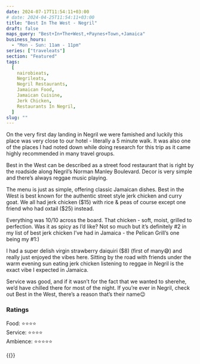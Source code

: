 ```yaml
---
date: 2024-07-17T11:54:11+03:00
# date: 2024-04-25T11:54:11+03:00
title: "Best In The West - Negril"
draft: false
maps_query: "Best+In+The+West,+Paynes+Town,+Jamaica"
business_hours:
  - "Mon - Sun: 11am - 11pm"
series: ["traveleats"]
section: "Featured"
tags:
  [
    nairobieats,
    Negrileats,
    Negril Restaurants,
    Jamaican Food,
    Jamaican Cuisine,
    Jerk Chicken,
    Restaurants In Negril,
  ]
slug: ""
---
```


On the very first day landing in Negril we were famished and luckily this place was very close to our hotel - literally a 5 minute walk. It was also one of the places I had noted down while doing research for this trip as it came highly recommended in many travel groups.

Best in the West can be described as a street food restaurant that is right by the roadside along Negril’s Norman Manley Boulevard. Decor is very simple and there’s always reggae music playing.

The menu is just as simple, offering classic Jamaican dishes. Best in the West is best known for the authentic street style jerk chicken and curry goat. We all had jerk chicken ($15) with rice & peas of course except one friend who had oxtail ($25) instead.

Everything was 10/10 across the board. That chicken - soft, moist, grilled to perfection. Was it as spicy as I’d like? Not so much but it’s definitely #2 in my list of best jerk chicken I’ve had in Jamaica - the Pelican Grill’s one being my #1:)

I had a super delish virgin strawberry daiquiri ($8) (first of many😅) and really just enjoyed the vibes here. Sitting by the road with friends under the warm evening sun eating jerk chicken listening to reggae in Negril is the exact vibe I expected in Jamaica.

Service was good, and if it wasn’t for the fact that we wanted to sherehe, we’d have chilled there for most of the night. If you’re ever in Negril, check out Best in the West, there’s a reason that’s their name😉

### Ratings

Food: ⭐️⭐️⭐️⭐️<br>
Service: ⭐️⭐️⭐️⭐️<br>
Ambience: ⭐️⭐️⭐️⭐️⭐️<br>

{{<remote-image-gallery key="best-in-the-west">}}
